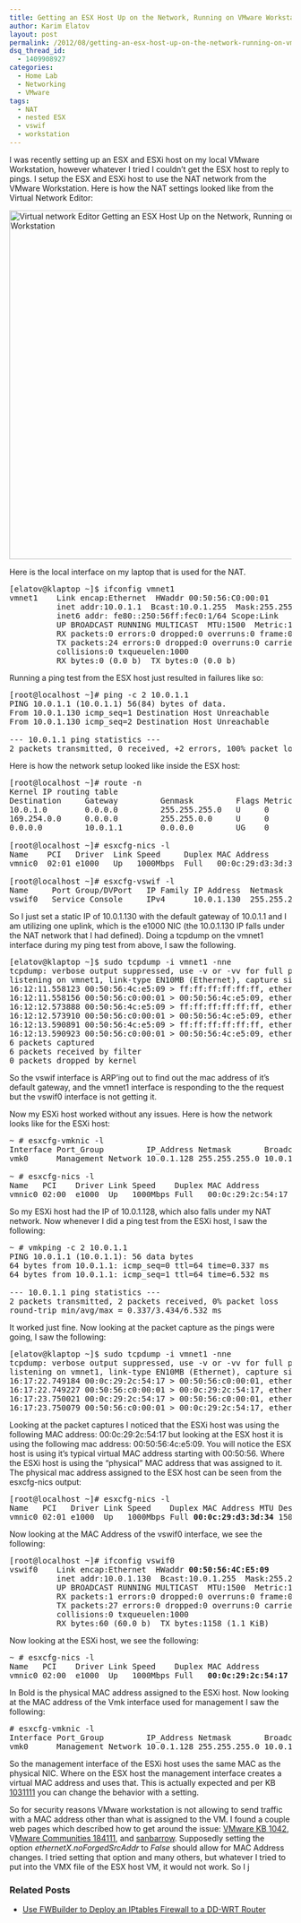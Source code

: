 ```yaml
---
title: Getting an ESX Host Up on the Network, Running on VMware Workstation
author: Karim Elatov
layout: post
permalink: /2012/08/getting-an-esx-host-up-on-the-network-running-on-vmware-workstation/
dsq_thread_id:
  - 1409908927
categories:
  - Home Lab
  - Networking
  - VMware
tags:
  - NAT
  - nested ESX
  - vswif
  - workstation
---
```

I was recently setting up an ESX and ESXi host on my local VMware Workstation, however whatever I tried I couldn&#8217;t get the ESX host to reply to pings. I setup the ESX and ESXi host to use the NAT network from the VMware Workstation. Here is how the NAT settings looked like from the Virtual Network Editor:

<a href="http://virtuallyhyper.com/wp-content/uploads/2012/04/Virtual_network_Editor.png" onclick="javascript:_gaq.push(['_trackEvent','outbound-article','http://virtuallyhyper.com/wp-content/uploads/2012/04/Virtual_network_Editor.png']);"><img class="alignnone size-full wp-image-903" title="Virtual_network_Editor" src="http://virtuallyhyper.com/wp-content/uploads/2012/04/Virtual_network_Editor.png" alt="Virtual network Editor Getting an ESX Host Up on the Network, Running on VMware Workstation" width="624" height="623" /></a>

Here is the local interface on my laptop that is used for the NAT.

<pre>[elatov@klaptop ~]$ ifconfig vmnet1
vmnet1    Link encap:Ethernet  HWaddr 00:50:56:C0:00:01
          inet addr:10.0.1.1  Bcast:10.0.1.255  Mask:255.255.255.0
          inet6 addr: fe80::250:56ff:fec0:1/64 Scope:Link
          UP BROADCAST RUNNING MULTICAST  MTU:1500  Metric:1
          RX packets:0 errors:0 dropped:0 overruns:0 frame:0
          TX packets:24 errors:0 dropped:0 overruns:0 carrier:0
          collisions:0 txqueuelen:1000
          RX bytes:0 (0.0 b)  TX bytes:0 (0.0 b)
</pre>

Running a ping test from the ESX host just resulted in failures like so:

<pre>[root@localhost ~]# ping -c 2 10.0.1.1
PING 10.0.1.1 (10.0.1.1) 56(84) bytes of data.
From 10.0.1.130 icmp_seq=1 Destination Host Unreachable
From 10.0.1.130 icmp_seq=2 Destination Host Unreachable

--- 10.0.1.1 ping statistics ---
2 packets transmitted, 0 received, +2 errors, 100% packet loss, time 1008ms
</pre>

Here is how the network setup looked like inside the ESX host:

<pre>[root@localhost ~]# route -n
Kernel IP routing table
Destination     Gateway         Genmask         Flags Metric Ref    Use Iface
10.0.1.0        0.0.0.0         255.255.255.0   U     0      0        0 vswif0
169.254.0.0     0.0.0.0         255.255.0.0     U     0      0        0 vswif0
0.0.0.0         10.0.1.1        0.0.0.0         UG    0      0        0 vswif0

[root@localhost ~]# esxcfg-nics -l
Name    PCI   Driver  Link Speed     Duplex MAC Address       MTU    Description
vmnic0  02:01 e1000   Up   1000Mbps  Full   00:0c:29:d3:3d:34 1500   Intel PRO/1000 MT Single Port Adapt.

[root@localhost ~]# esxcfg-vswif -l
Name     Port Group/DVPort   IP Family IP Address  Netmask        Broadcast    Enabled   TYPE
vswif0   Service Console     IPv4      10.0.1.130  255.255.255.0  10.0.1.255   true      STATIC
</pre>

So I just set a static IP of 10.0.1.130 with the default gateway of 10.0.1.1 and I am utilizing one uplink, which is the e1000 NIC (the 10.0.1.130 IP falls under the NAT network that I had defined). Doing a tcpdump on the vmnet1 interface during my ping test from above, I saw the following.

<pre>[elatov@klaptop ~]$ sudo tcpdump -i vmnet1 -nne
tcpdump: verbose output suppressed, use -v or -vv for full protocol decode
listening on vmnet1, link-type EN10MB (Ethernet), capture size 65535 bytes
16:12:11.558123 00:50:56:4c:e5:09 > ff:ff:ff:ff:ff:ff, ethertype ARP (0x0806), length 60: Request who-has 10.0.1.1 tell 10.0.1.130, length 46
16:12:11.558156 00:50:56:c0:00:01 > 00:50:56:4c:e5:09, ethertype ARP (0x0806), length 42: Reply 10.0.1.1 is-at 00:50:56:c0:00:01, length 28
16:12:12.573888 00:50:56:4c:e5:09 > ff:ff:ff:ff:ff:ff, ethertype ARP (0x0806), length 60: Request who-has 10.0.1.1 tell 10.0.1.130, length 46
16:12:12.573910 00:50:56:c0:00:01 > 00:50:56:4c:e5:09, ethertype ARP (0x0806), length 42: Reply 10.0.1.1 is-at 00:50:56:c0:00:01, length 28
16:12:13.590891 00:50:56:4c:e5:09 > ff:ff:ff:ff:ff:ff, ethertype ARP (0x0806), length 60: Request who-has 10.0.1.1 tell 10.0.1.130, length 46
16:12:13.590923 00:50:56:c0:00:01 > 00:50:56:4c:e5:09, ethertype ARP (0x0806), length 42: Reply 10.0.1.1 is-at 00:50:56:c0:00:01, length 28
6 packets captured
6 packets received by filter
0 packets dropped by kernel
</pre>

So the vswif interface is ARP&#8217;ing out to find out the mac address of it&#8217;s default gateway, and the vmnet1 interface is responding to the the request but the vswif0 interface is not getting it.

Now my ESXi host worked without any issues. Here is how the network looks like for the ESXi host:

<pre>~ # esxcfg-vmknic -l
Interface Port_Group         IP_Address Netmask       Broadcast  MAC Address       MTU  Enabled Type
vmk0      Management Network 10.0.1.128 255.255.255.0 10.0.1.255 00:0c:29:2c:54:17 1500 true    STATIC

~ # esxcfg-nics -l
Name   PCI    Driver Link Speed    Duplex MAC Address       MTU  Description
vmnic0 02:00  e1000  Up   1000Mbps Full   00:0c:29:2c:54:17 1500 Intel PRO/1000 MT Single Port Adapter
</pre>

So my ESXi host had the IP of 10.0.1.128, which also falls under my NAT network. Now whenever I did a ping test from the ESXi host, I saw the following:

<pre>~ # vmkping -c 2 10.0.1.1
PING 10.0.1.1 (10.0.1.1): 56 data bytes
64 bytes from 10.0.1.1: icmp_seq=0 ttl=64 time=0.337 ms
64 bytes from 10.0.1.1: icmp_seq=1 ttl=64 time=6.532 ms

--- 10.0.1.1 ping statistics ---
2 packets transmitted, 2 packets received, 0% packet loss
round-trip min/avg/max = 0.337/3.434/6.532 ms
</pre>

It worked just fine. Now looking at the packet capture as the pings were going, I saw the following:

<pre>[elatov@klaptop ~]$ sudo tcpdump -i vmnet1 -nne
tcpdump: verbose output suppressed, use -v or -vv for full protocol decode
listening on vmnet1, link-type EN10MB (Ethernet), capture size 65535 bytes
16:17:22.749184 00:0c:29:2c:54:17 > 00:50:56:c0:00:01, ethertype IPv4 (0x0800), length 98: 10.0.1.128 > 10.0.1.1: ICMP echo request, id 52787, seq 0, length 64
16:17:22.749227 00:50:56:c0:00:01 > 00:0c:29:2c:54:17, ethertype IPv4 (0x0800), length 98: 10.0.1.1 > 10.0.1.128: ICMP echo reply, id 52787, seq 0, length 64
16:17:23.750021 00:0c:29:2c:54:17 > 00:50:56:c0:00:01, ethertype IPv4 (0x0800), length 98: 10.0.1.128 > 10.0.1.1: ICMP echo request, id 52787, seq 1, length 64
16:17:23.750079 00:50:56:c0:00:01 > 00:0c:29:2c:54:17, ethertype IPv4 (0x0800), length 98: 10.0.1.1 > 10.0.1.128: ICMP echo reply, id 52787, seq 1, length 64
</pre>

Looking at the packet captures I noticed that the ESXi host was using the following MAC address: 00:0c:29:2c:54:17 but looking at the ESX host it is using the following mac address: 00:50:56:4c:e5:09. You will notice the ESX host is using it&#8217;s typical virtual MAC address starting with 00:50:56. Where the ESXi host is using the &#8220;physical&#8221; MAC address that was assigned to it. The physical mac address assigned to the ESX host can be seen from the esxcfg-nics output:

<pre>[root@localhost ~]# esxcfg-nics -l
Name   PCI   Driver Link Speed    Duplex MAC Address MTU Description
vmnic0 02:01 e1000  Up   1000Mbps Full <strong>00:0c:29:d3:3d:34</strong> 1500 Intel PRO/1000 MT Single Port Adapt.
</pre>

Now looking at the MAC Address of the vswif0 interface, we see the following:

<pre>[root@localhost ~]# ifconfig vswif0
vswif0    Link encap:Ethernet  HWaddr <strong>00:50:56:4C:E5:09</strong>
          inet addr:10.0.1.130  Bcast:10.0.1.255  Mask:255.255.255.0
          UP BROADCAST RUNNING MULTICAST  MTU:1500  Metric:1
          RX packets:1 errors:0 dropped:0 overruns:0 frame:0
          TX packets:27 errors:0 dropped:0 overruns:0 carrier:0
          collisions:0 txqueuelen:1000
          RX bytes:60 (60.0 b)  TX bytes:1158 (1.1 KiB)
</pre>

Now looking at the ESXi host, we see the following:

<pre>~ # esxcfg-nics -l
Name   PCI    Driver Link Speed    Duplex MAC Address       MTU  Description
vmnic0 02:00  e1000  Up   1000Mbps Full   <strong>00:0c:29:2c:54:17</strong> 1500 Intel PRO/1000 MT Single Port Adapter
</pre>

In Bold is the physical MAC address assigned to the ESXi host. Now looking at the MAC address of the Vmk interface used for management I saw the following:

<pre># esxcfg-vmknic -l
Interface Port_Group         IP_Address Netmask       Broadcast  MAC Address       MTU  Enabled Type
vmk0      Management Network 10.0.1.128 255.255.255.0 10.0.1.255 <strong>00:0c:29:2c:54:17</strong> 1500 true    STATIC
</pre>

So the management interface of the ESXi host uses the same MAC as the physical NIC. Where on the ESX host the management interface creates a virtual MAC address and uses that. This is actually expected and per KB <a href="http://kb.vmware.com/kb/1031111" onclick="javascript:_gaq.push(['_trackEvent','outbound-article','http://kb.vmware.com/kb/1031111']);">1031111</a> you can change the behavior with a setting.

So for security reasons VMware workstation is not allowing to send traffic with a MAC address other than what is assigned to the VM. I found a couple web pages which described how to get around the issue: <a href="http://kb.vmware.com/kb/1042" onclick="javascript:_gaq.push(['_trackEvent','outbound-article','http://kb.vmware.com/kb/1042']);">VMware KB 1042</a>, V<a href="http://communities.vmware.com/thread/184111" onclick="javascript:_gaq.push(['_trackEvent','outbound-article','http://communities.vmware.com/thread/184111']);">Mware Communities 184111</a>, and <a href="http://sanbarrow.com/vmx/vmx-network-advanced.html" onclick="javascript:_gaq.push(['_trackEvent','outbound-article','http://sanbarrow.com/vmx/vmx-network-advanced.html']);">sanbarrow</a>. Supposedly setting the option *ethernetX.noForgedSrcAddr* to *False* should allow for MAC Address changes. I tried setting that option and many others, but whatever I tried to put into the VMX file of the ESX host VM, it would not work. So I j

<div class="SPOSTARBUST-Related-Posts">
  <H3>
    Related Posts
  </H3>
  
  <ul class="entry-meta">
    <li class="SPOSTARBUST-Related-Post">
      <a title="Use FWBuilder to Deploy an IPtables Firewall to a DD-WRT Router" href="http://virtuallyhyper.com/2013/04/use-fwbuilder-to-deploy-an-iptables-firewall-to-a-dd-wrt-router/" onclick="javascript:_gaq.push(['_trackEvent','outbound-article','http://virtuallyhyper.com/2013/04/use-fwbuilder-to-deploy-an-iptables-firewall-to-a-dd-wrt-router/']);" rel="bookmark">Use FWBuilder to Deploy an IPtables Firewall to a DD-WRT Router</a>
    </li>
  </ul>
</div>

<p class="wp-flattr-button">
  <a class="FlattrButton" style="display:none;" href="http://virtuallyhyper.com/2012/08/getting-an-esx-host-up-on-the-network-running-on-vmware-workstation/" title=" Getting an ESX Host Up on the Network, Running on VMware Workstation" rev="flattr;uid:virtuallyhyper;language:en_GB;category:text;tags:NAT,nested ESX,vswif,workstation,blog;button:compact;">I decided to learn how FWBuilder works and what is better than deploying in a home environment and making sure nothing breaks in the process? At home I have a...</a>
</p>
